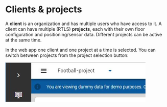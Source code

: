# Clients & projects

A **client** is an organization and has multiple users who have access to it. A client can have multiple (RTLS) **projects**, each with their own floor configuration and positioning/sensor data. Different projects can be active at the same time. 

In the web app one client and one project at a time is selected. You can switch between projects from the project selection button:

![nodes](./img/project.jpg)